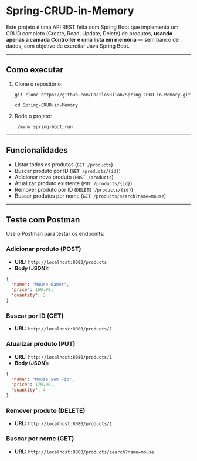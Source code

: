 # Spring-CRUD-in-Memory

Este projeto é uma API REST feita com Spring Boot que implementa um CRUD completo (Create, Read, Update, Delete) de produtos, **usando apenas a camada Controller e uma lista em memória** — sem banco de dados, com objetivo de exercitar Java Spring Boot.

---

## Como executar
1. Clone o repositório:

    ```git clone https://github.com/CaarlosRiian/Spring-CRUD-in-Memory.git```

   ```cd Spring-CRUD-in-Memory```

2. Rode o projeto:

   ```./mvnw spring-boot:run```

---

## Funcionalidades

- Listar todos os produtos (`GET /products`)
- Buscar produto por ID (`GET /products/{id}`)
- Adicionar novo produto (`POST /products`)
- Atualizar produto existente (`PUT /products/{id}`)
- Remover produto por ID (`DELETE /products/{id}`)
- Buscar produtos por nome (`GET /products/search?name=mouse`)

---

## Teste com Postman

Use o Postman para testar os endpoints:

### Adicionar produto (POST)

- **URL:** `http://localhost:8080/products`
- **Body (JSON):**
```json
{
  "name": "Mouse Gamer",
  "price": 159.90,
  "quantity": 3
}

```

### Buscar por ID (GET)

- **URL:** `http://localhost:8080/products/1`

### Atualizar produto (PUT)

- **URL:** `http://localhost:8080/products/1`
- **Body (JSON):**
```json
{
  "name": "Mouse Sem Fio",
  "price": 179.90,
  "quantity": 4
}
```

### Remover produto (DELETE)

- **URL:** `http://localhost:8080/products/1`

### Buscar por nome (GET)

- **URL:** `http://localhost:8080/products/search?name=mouse`
